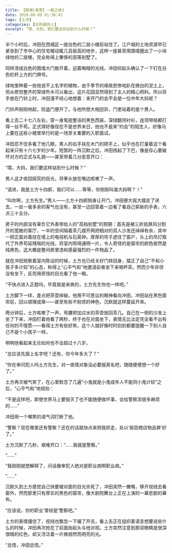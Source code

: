 ```yaml
---
title: 【银魂|青葱】一面之缘3
date: 2018-06-09 01:36:42
tags: [土冲]
categories: [无所属同人]
excerpt: “喂，大妈，我们要这样站到什么时候？”
---
```


<p>半个小时后，冲田在西城区一座白色的二层小楼前站住了。江户城的土地资源早已紧张到了市中心的住宅楼动辄几百层高的地步，这样一座甚至用围墙圈出了一小块绿地的二层楼，完全称得上奢侈的高等别墅了。</p> 
<p>同样漆成白色的围墙大门敞开着，迎着晦暗的光线，冲田仰起头确认了一下钉在白色栏杆上方的门牌号。</p> 
<p>绿地里种着一些他说不上名字的植物，由于季节的缘故悲惨地趴在微白的泥土上，但从修剪整齐的常绿乔木可以看出，这片花园显然得到了主人的精心照料。所以将手放在门铃上时，冲田漫不经心地想着：来开门的会不会是一位中年大妈呢？</p> 
<p>门铃声刚刚响起，防盗门便开了。与他所想大相迥异，门里站着的是个男人。</p> 
<p>看上去二十七八左右，穿一身笔挺整洁的黑色西装，深绿翻领衬衫，连领带结都打得一丝不苟。正式得好像现在不是世界末日，他也不是来“约会”的陌生人，好像马上要在这栋小楼里举行的是一场至关重要的入职面试。</p> 
<p>冲田忍不住多看了他几眼，男人的右手扶在木门的把手上，似乎也在打量着这个看起来只有十六七岁的少年。短暂的一阵沉默之后，冲田扬起了下巴，像是存心要破坏对方的正式与礼貌——甚至带着几分恶意开口：</p> 
<p>“喂，大妈，我们要这样站到什么时候？”</p> 
<p>男人这才收回探究的目光，将拳头放在嘴边咳嗽了一声。</p> 
<p>“请进，我是土方十四郎，我们可以……等等，你刚刚叫谁大妈啊？！”</p> 
<p>“叫你啊，土方先生。”男人——土方十四郎侧身让开门，冲田便大摇大摆走了进去，一丝一毫多余的客气也没有，甚至一边回答着一边看了看自己崭新的手表，六点三十五分。</p> 
<p>房子的内部没有辜负它外表带给人的“高档别墅”的预期：首先是被三折纸屏风分割开的宽敞的客厅，一半的空间隔着茶几摆开两把相对的双人沙发还绰绰有余，其中一把正面对着挂在墙上的电视机与石英钟。厚厚的帘子遮住了窗户，头上的吊灯取代了外界苟延残喘的光线，将室内照得通明一片，令人奇怪的是窗帘的颜色居然是纯黑色，这大概是整间房里违和感最强烈的一件物品了。</p> 
<p>就在冲田观察着室内陈设的时候，土方也已经关好门转回身，摆正了自己“不和小孩子多计较”的心态，称得上“心平气和”地邀请前者坐下来喝杯茶。然而少年非但没有坐下，反而用奇怪的目光看了他一眼。</p> 
<p>“不快点进入正题吗，毕竟我是来爽的，土方先生你也一样吧。”</p> 
<p>土方脚下一绊，差点把茶壶摔破。他用不可思议的眼神看向冲田，冲田站在黑色窗帘前，回以顺理成章——甚至有些不耐烦的神色，沉默就这样蔓延开来。</p> 
<p>两分钟后，土方咳嗽了一声，弯腰把加过水的茶壶放回茶几。自己在一侧的沙发上坐了下来，冲田盯着他看了两秒，终于也在对面坐下，表情无比淡定完全看不出有任何的不情愿——看得土方有些好笑，这个人就好像时时刻刻都要提醒一下别人自己不是个小孩子一样。</p> 
<p>明明他看起来无论如何也不会超过十八岁。</p> 
<p>“总应该先报上名字吧？还有，你今年多大了？”</p> 
<p>“你在审问犯人吗土方先生，对一夜情对象没必要报真名吧，随随便便想一个好了。”</p> 
<p>土方再次被气笑了，在心里默念了几遍“小鬼就是小鬼成年人不能同小鬼计较”之后，“心平气和”地规劝：</p> 
<p>“不是这样吧，即使世界马上要毁灭了也不能随便做坏事，会给警察添很多麻烦的……”</p> 
<p>冲田用一个嘲笑的语气词打断了他。</p> 
<p>“警察？现在哪里还有警察？还在的话就快点来把我抓走，处以‘偷窃商店物品罪’好了。”</p> 
<p>土方沉默了几秒，艰难开口：“……我就是警察。”</p> 
<p>“……”</p> 
<p>“我刚刚就想解释了，问话像审犯人绝对是职业病啊职业病。”</p> 
<p>“……”</p> 
<p>沉默久到土方感觉自己快要被对面的目光杀死了，冲田突然一撇嘴，移开视线去看窗外，然而那里只有厚实的黑色的窗帘，像大剧院舞台上正在上演的一幕悲剧的幕布。</p> 
<p>“应该说，你的职业‘曾经是’警察吧。”</p> 
<p>土方的表情僵住了，视线也飘忽一下偏了开去，看上去正在组织着语言想要说些什么的时候，冲田再次抢在了前面抬起头与他对视。土方突然注意到那双眼睛是很深很暗的红色，却又浮泛着一片微弱然而明亮的光。</p> 
<p>“总悟，冲田总悟。”</p> 
<p><br /></p>